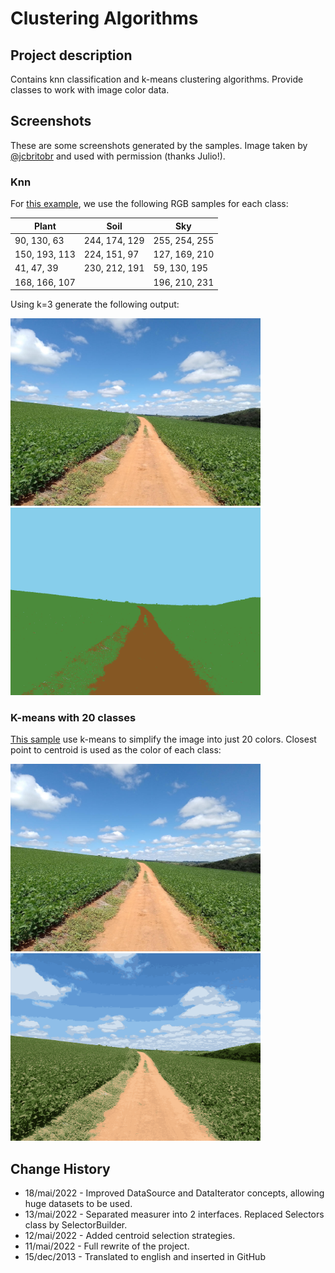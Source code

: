 # Clustering Algorithms

## Project description

Contains knn classification and k-means clustering algorithms. Provide classes to work with image color data.

## Screenshots

These are some screenshots generated by the samples. 
Image taken by [@jcbritobr](https://github.com/jcbritobr/) and used with permission (thanks Julio!).

### Knn 

For [this example](/samples/KMeansWithImage.java), we use the following RGB samples for each class:

| Plant         | Soil          | Sky           |
|---------------|---------------|---------------|
| 90, 130, 63   | 244, 174, 129 | 255, 254, 255 |
| 150, 193, 113 | 224, 151, 97  | 127, 169, 210 |
| 41, 47, 39    | 230, 212, 191 | 59, 130, 195  |
| 168, 166, 107 |               | 196, 210, 231 |

Using k=3 generate the following output:

<img src="/images/field.jpg" alt="original" width="400" height="300"/> <img src="/images/knn-field.png" alt="knn with 3 classes" width="400" height="300"/>

### K-means with 20 classes

[This sample](/samples/KnnWithImage.java) use k-means to simplify the image into just 20 colors. Closest point to centroid is used as the color of each class:

<img src="/images/field.jpg" alt="original" width="400" height="300"/> <img src="/images/kmeans-20-field.png" alt="Kmeans 20 classes" width="400" height="300"/>

## Change History
- 18/mai/2022 - Improved DataSource and DataIterator concepts, allowing huge datasets to be used.
- 13/mai/2022 - Separated measurer into 2 interfaces. Replaced Selectors class by SelectorBuilder.
- 12/mai/2022 - Added centroid selection strategies.
- 11/mai/2022 - Full rewrite of the project. 
- 15/dec/2013 - Translated to english and inserted in GitHub
